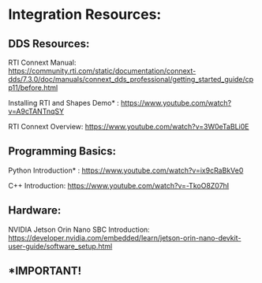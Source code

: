 # Integration Resources:

## DDS Resources:      
RTI Connext Manual: https://community.rti.com/static/documentation/connext-dds/7.3.0/doc/manuals/connext_dds_professional/getting_started_guide/cpp11/before.html

Installing RTI and Shapes Demo* : https://www.youtube.com/watch?v=A9cTANTnqSY

RTI Connext Overview: https://www.youtube.com/watch?v=3W0eTaBLi0E


## Programming Basics:   
Python Introduction* : https://www.youtube.com/watch?v=ix9cRaBkVe0

C++ Introduction: https://www.youtube.com/watch?v=-TkoO8Z07hI

## Hardware:
NVIDIA Jetson Orin Nano SBC Introduction: https://developer.nvidia.com/embedded/learn/jetson-orin-nano-devkit-user-guide/software_setup.html




## *IMPORTANT!
